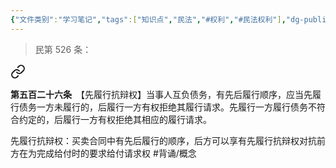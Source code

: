 ```yaml
---
{"文件类别":"学习笔记","tags":["知识点","民法","#权利","#民法权利"],"dg-publish":true,"permalink":"/学习笔记studyup/民法总论/先履行抗辩权/","dgPassFrontmatter":true,"created":"2024-10-17T08:50:57.176+08:00","updated":"2024-11-01T14:31:58.129+08:00"}
---
```


> 民第 526 条：
<div class="transclusion internal-embed is-loaded"><a class="markdown-embed-link" href="/////#t526" aria-label="Open link"><svg xmlns="http://www.w3.org/2000/svg" width="24" height="24" viewBox="0 0 24 24" fill="none" stroke="currentColor" stroke-width="2" stroke-linecap="round" stroke-linejoin="round" class="svg-icon lucide-link"><path d="M10 13a5 5 0 0 0 7.54.54l3-3a5 5 0 0 0-7.07-7.07l-1.72 1.71"></path><path d="M14 11a5 5 0 0 0-7.54-.54l-3 3a5 5 0 0 0 7.07 7.07l1.71-1.71"></path></svg></a><div class="markdown-embed">



**第五百二十六条**　【先履行抗辩权】当事人互负债务，有先后履行顺序，应当先履行债务一方未履行的，后履行一方有权拒绝其履行请求。先履行一方履行债务不符合约定的，后履行一方有权拒绝其相应的履行请求。 

</div></div>


先履行抗辩权：买卖合同中有先后履行的顺序，后方可以享有先履行抗辩权对抗前方在为完成给付时的要求给付请求权 #背诵/概念 